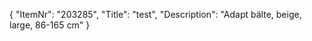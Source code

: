 {
  "ItemNr": "203285",
  "Title": "test",
  "Description": "Adapt bälte, beige, large, 86-165 cm"
}